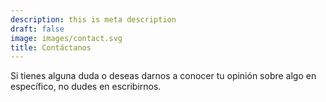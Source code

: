 ```yaml
---
description: this is meta description
draft: false
image: images/contact.svg
title: Contáctanos
---
```


Si tienes alguna duda o deseas darnos a conocer tu opinión sobre algo en específico, no dudes en escribirnos.